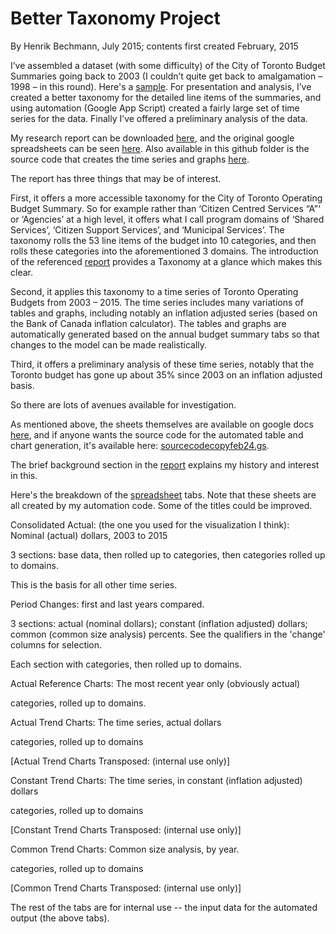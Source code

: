 # Better Taxonomy Project

By Henrik Bechmann, July 2015; contents first created February, 2015

I’ve assembled a dataset (with some difficulty) of the City of Toronto Budget Summaries going back to 2003 (I couldn’t quite get back to amalgamation – 1998 – in this round). Here's a [sample](https://drive.google.com/open?id=0B208oCU9D8OuNnlIbVVSdUxoYms). For presentation and analysis, I’ve created a better taxonomy for the detailed line items of the summaries, and using automation (Google App Script) created a fairly large set of time series for the data. Finally I’ve offered a preliminary analysis of the data.

My research report can be downloaded [here](https://drive.google.com/open?id=0B208oCU9D8Ouc0JvVERXVWVsRW8&authuser=0), and the original google spreadsheets can be seen [here](https://drive.google.com/open?id=1R5B_HMmDISyCfZcxS34sYY6iReGFbMCF1olzBJ7N9zU&authuser=0). Also available in this github folder is the source code that creates the time series and graphs [here](https://github.com/HenrikBechmann/CivicTechTO-TorontoBudget/blob/master/bettertaxonomy/sourcecodecopyfeb24.gs).

The report has three things that may be of interest.

First, it offers a more accessible taxonomy for the City of Toronto Operating Budget Summary. So for example rather than ‘Citizen Centred Services “A”‘ or ‘Agencies’ at a high level, it offers what I call program domains of ‘Shared Services’, ‘Citizen Support Services’, and ‘Municipal Services’. The taxonomy rolls the 53 line items of the budget into 10 categories, and then rolls these categories into the aforementioned 3 domains. The introduction of the referenced [report](https://drive.google.com/open?id=0B208oCU9D8Ouc0JvVERXVWVsRW8&authuser=0) provides a Taxonomy at a glance which makes this clear.

Second, it applies this taxonomy to a time series of Toronto Operating Budgets from 2003 – 2015. The time series includes many variations of tables and graphs, including notably an inflation adjusted series (based on the Bank of Canada inflation calculator). The tables and graphs are automatically generated based on the annual budget summary tabs so that changes to the model can be made realistically.

Third, it offers a preliminary analysis of these time series, notably that the Toronto budget has gone up about 35% since 2003 on an inflation adjusted basis.

So there are lots of avenues available for investigation.

As mentioned above, the sheets themselves are available on google docs [here](https://docs.google.com/spreadsheets/d/1R5B_HMmDISyCfZcxS34sYY6iReGFbMCF1olzBJ7N9zU/edit?usp=sharing), and if anyone wants the source code for the automated table and chart generation, it's available here: [sourcecodecopyfeb24.gs](https://github.com/HenrikBechmann/CivicTechTO-TorontoBudget/blob/master/bettertaxonomy/sourcecodecopyfeb24.gs).

The brief background section in the [report](https://drive.google.com/open?id=0B208oCU9D8Ouc0JvVERXVWVsRW8&authuser=0) explains my history and interest in this.

Here's the breakdown of the [spreadsheet](https://docs.google.com/spreadsheets/d/1R5B_HMmDISyCfZcxS34sYY6iReGFbMCF1olzBJ7N9zU/edit#gid=931374146) tabs. Note that these sheets are all created by my automation code. Some of the titles could be improved.

Consolidated Actual: (the one you used for the visualization I think): Nominal (actual) dollars, 2003 to 2015

3 sections: base data, then rolled up to categories, then categories rolled up to domains.

This is the basis for all other time series.

Period Changes: first and last years compared.

3 sections: actual (nominal dollars); constant (inflation adjusted) dollars; common (common size analysis) percents. See the qualifiers in the 'change' columns for selection.

Each section with categories, then rolled up to domains.

Actual Reference Charts: The most recent year only (obviously actual)

categories, rolled up to domains.

Actual Trend Charts: The time series, actual dollars

categories, rolled up to domains

[Actual Trend Charts Transposed: (internal use only)]

Constant Trend Charts: The time series, in constant (inflation adjusted) dollars

categories, rolled up to domains

[Constant Trend Charts Transposed: (internal use only)]

Common Trend Charts: Common size analysis, by year. 

categories, rolled up to domains

[Common Trend Charts Transposed: (internal use only)]

The rest of the tabs are for internal use -- the input data for the automated output (the above tabs).
